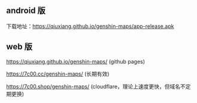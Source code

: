 ## android 版

下载地址：https://qiuxiang.github.io/genshin-maps/app-release.apk

## web 版

https://qiuxiang.github.io/genshin-maps/ (github pages)

https://7c00.cc/genshin-maps/ (长期有效)

https://7c00.shop/genshin-maps/ (cloudflare，理论上速度更快，但域名不定期更换)
